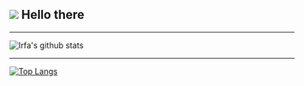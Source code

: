 <p align="center"><h2><img src="https://user-images.githubusercontent.com/49023326/98449328-3f290b00-2165-11eb-8343-361e8bfdea14.gif"/> Hello there</h2></p>

* * *
<p align="center">
  
![Irfa's github stats](https://github-readme-stats.vercel.app/api?username=irfaardy&show_icons=true&bg_color=30,159957,155799&title_color=fff&text_color=fff&count_private=true)

  </p>


* * *
<p align="center">
  
[![Top Langs](https://github-readme-stats.vercel.app/api/top-langs/?username=irfaardy&show_icons=true)](https://github.com/irfaardy)
  
  </p>

